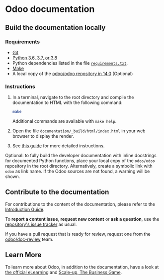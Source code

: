 # Odoo documentation

## Build the documentation locally

### Requirements

- [Git](https://www.odoo.com/documentation/14.0/contributing/documentation.html#install-git)
- [Python 3.6, 3.7, or 3.8](https://www.odoo.com/documentation/14.0/contributing/documentation.html#python)
- Python dependencies listed in the file [`requirements.txt`](https://github.com/odoo/documentation/tree/14.0/requirements.txt).
- [Make](https://www.odoo.com/documentation/14.0/contributing/documentation.html#make)
- A local copy of the [odoo/odoo repository in 14.0](https://github.com/odoo/odoo/tree/14.0) (Optional)

### Instructions

1. In a terminal, navigate to the root directory and compile the documentation to HTML with the
   following command:

   ```sh
   make
   ```

   Additional commands are available with `make help`.

2. Open the file `documentation/_build/html/index.html` in your web browser to display the render.

3. See [this guide](https://www.odoo.com/documentation/14.0/contributing/documentation.html#preview-your-changes)
   for more detailed instructions.

Optional: to fully build the developer documentation with inline docstrings for documented Python
functions, place your local copy of the `odoo/odoo` repository in the root directory. Alternatively,
create a symbolic link with `odoo` as link name. If the Odoo sources are not found, a warning will
be shown.

## Contribute to the documentation

For contributions to the content of the documentation, please refer to the
[Introduction Guide](https://www.odoo.com/documentation/14.0/contributing/documentation.html).

To **report a content issue**, **request new content** or **ask a question**, use the
[repository's issue tracker](https://github.com/odoo/documentation-user/issues) as usual.

If you have a pull request that is ready for review, request one from the
[odoo/doc-review](https://github.com/orgs/odoo/teams/doc-review) team.


## Learn More

To learn more about Odoo, in addition to the documentation, have a look at
[the official eLearning](https://odoo.com/slides) and
[Scale-up, The Business Game](https://www.odoo.com/page/scale-up-business-game).